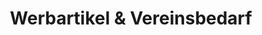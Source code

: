 ---
title: "Werbartikel & Vereinsbedarf"
url: /thyrnau/werbartikel-und-vereinsbedarf/
shop: Schreibwaren
---